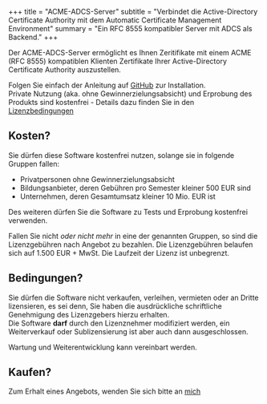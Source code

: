 +++
title = "ACME-ADCS-Server"
subtitle = "Verbindet die Active-Directory Certificate Authority mit dem Automatic Certificate Management Environment"
summary = "Ein RFC 8555 kompatibler Server mit ADCS als Backend."
+++

Der ACME-ADCS-Server ermöglicht es Ihnen Zeritifikate mit einem ACME (RFC 8555) kompatiblen Klienten Zertifikate Ihrer Active-Directory Certificate Authority auszustellen.

Folgen Sie einfach der Anleitung auf [GitHub](https://github.com/glatzert/ACME-Server-ADCS) zur Installation.  
Private Nutzung (aka. ohne Gewinnerzielungsabsicht) und Erprobung des Produkts sind kostenfrei - Details dazu finden Sie in den [Lizenzbedingungen](https://github.com/glatzert/ACME-Server-ADCS/blob/main/LICENSE)

## Kosten?

Sie dürfen diese Software kostenfrei nutzen, solange sie in folgende Gruppen fallen:

- Privatpersonen ohne Gewinnerzielungsabsicht
- Bildungsanbieter, deren Gebühren pro Semester kleiner 500 EUR sind
- Unternehmen, deren Gesamtumsatz kleiner 10 Mio. EUR ist

Des weiteren dürfen Sie die Software zu Tests und Erprobung kostenfrei verwenden.

Fallen Sie nicht _oder nicht mehr_ in eine der genannten Gruppen, so sind die Lizenzgebühren nach Angebot zu bezahlen.
Die Lizenzgebühren belaufen sich auf 1.500 EUR + MwSt. Die Laufzeit der Lizenz ist unbegrenzt.


## Bedingungen?

Sie dürfen die Software nicht verkaufen, verleihen, vermieten oder an Dritte lizensieren, es sei denn, Sie haben die ausdrückliche schriftliche Genehmigung des Lizenzgebers hierzu erhalten.  
Die Software **darf** durch den Lizenznehmer modifiziert werden, ein Weiterverkauf oder Sublizensierung ist aber auch dann ausgeschlossen.

Wartung und Weiterentwicklung kann vereinbart werden.


## Kaufen?

Zum Erhalt eines Angebots, wenden Sie sich bitte an [mich](mailto:Th11s@outlook.de)

